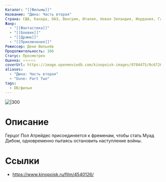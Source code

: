```yaml
---
Каталог: "[[Фильмы]]"
Название: "Дюна: Часть вторая"
Страна: США, Канада, ОАЭ, Венгрия, Италия, Новая Зеландия, Иордания, Гамбия
Жанр:
  - "[[Фантастика]]"
  - "[[Боевик]]"
  - "[[Драма]]"
  - "[[Приключения]]"
Режиссер: Дени Вильнёв
Продолжительность: 166
Статус: Просмотрен
Оценка: ⭐⭐⭐⭐⭐
coverUrl: https://image.openmoviedb.com/kinopoisk-images/9784475/0c67265b-6631-4e25-b89c-3ddf4e5a1ee7/orig
aliases:
  - "Дюна: Часть вторая"
  - "Dune: Part Two"
tags:
  - DB/фильм
---
```


![|300](https://image.openmoviedb.com/kinopoisk-images/9784475/0c67265b-6631-4e25-b89c-3ddf4e5a1ee7/orig)

# Описание
Герцог Пол Атрейдес присоединяется к фременам, чтобы стать Муад Дибом, одновременно пытаясь остановить наступление войны.

# Ссылки
- https://www.kinopoisk.ru/film/4540126/

